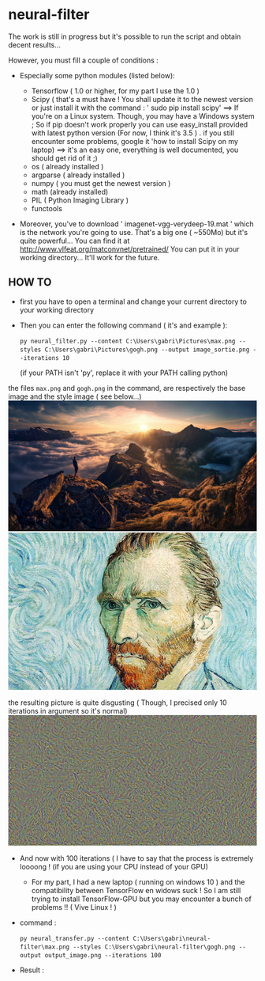 # neural-filter

The work is still in progress but it's possible to run the script and obtain decent results...

However, you must fill a couple of conditions : 
  - Especially some python modules (listed below):
      * Tensorflow ( 1.0 or higher, for my part I use the 1.0 )
      * Scipy ( that's a must have ! You shall update it to the newest version or just install it with the command : ' sudo pip install          scipy' ==> If you're on a Linux system. Though, you may have a Windows system ; So if pip doesn't work properly you can use easy_install provided with latest python version (For now, I think it's 3.5 ) . if you still encounter some problems, google it 'how to install Scipy on my laptop) ==> it's an easy one, everything is well documented, you should get rid of it ;)
      * os ( already installed )
      * argparse ( already installed )  
      * numpy ( you must get the newest version )
      * math (already installed)
      * PIL ( Python Imaging Library ) 
      * functools
      
  - Moreover, you've to download ' imagenet-vgg-verydeep-19.mat ' which is the network you're going to use. That's a big one ( ~550Mo) but it's quite powerful... You can find it at http://www.vlfeat.org/matconvnet/pretrained/
  You can put it in your working directory... It'll work for the future. 
  
  
  ## HOW TO 
  
  * first you have to open a terminal and change your current directory to your working directory 
  * Then you can enter the following command ( it's and example ):
  
    `py neural_filter.py --content C:\Users\gabri\Pictures\max.png --styles C:\Users\gabri\Pictures\gogh.png --output image_sortie.png --iterations 10`
  
     (if your PATH isn't 'py', replace it with your PATH calling python) 
     
the files `max.png` and `gogh.png` in the command, are respectively the base image and the style image ( see below...)
![base_image](Pictures/max.png)
![style_image](Pictures/gogh.png)

the resulting picture is quite disgusting ( Though, I precised only 10 iterations in argument so it's normal)
![output_image](Pictures/image_sortie.png)


* And now with 100 iterations ( I have to say that the process is extremely loooong ! (if you are using your CPU instead of your GPU)
  - For my part, I had a new laptop ( running on windows 10 ) and the compatibility between TensorFlow en widows suck ! So I am still   trying to install TensorFlow-GPU but you may encounter a bunch of problems !! ( Vive Linux ! )
  
* command :

  `py neural_transfer.py --content C:\Users\gabri\neural-filter\max.png --styles C:\Users\gabri\neural-filter\gogh.png --output output_image.png --iterations 100`
  
* Result : 
